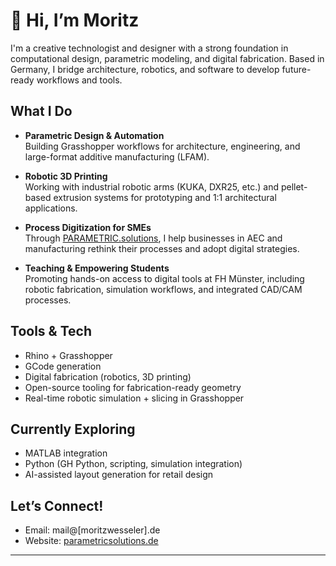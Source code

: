 # 👋 Hi, I’m Moritz

I'm a creative technologist and designer with a strong foundation in computational design, parametric modeling, and digital fabrication. Based in Germany, I bridge architecture, robotics, and software to develop future-ready workflows and tools.

##  What I Do
-  **Parametric Design & Automation**  
  Building Grasshopper workflows for architecture, engineering, and large-format additive manufacturing (LFAM).

-  **Robotic 3D Printing**  
  Working with industrial robotic arms (KUKA, DXR25, etc.) and pellet-based extrusion systems for prototyping and 1:1 architectural applications.

-  **Process Digitization for SMEs**  
  Through [PARAMETRIC.solutions](https://www.parametricsolutions.de), I help businesses in AEC and manufacturing rethink their processes and adopt digital strategies.

-  **Teaching & Empowering Students**  
  Promoting hands-on access to digital tools at FH Münster, including robotic fabrication, simulation workflows, and integrated CAD/CAM processes.

##  Tools & Tech
- Rhino + Grasshopper
- GCode generation
- Digital fabrication (robotics, 3D printing)
- Open-source tooling for fabrication-ready geometry
- Real-time robotic simulation + slicing in Grasshopper


##  Currently Exploring
- MATLAB integration
- Python (GH Python, scripting, simulation integration)
- AI-assisted layout generation for retail design

##  Let’s Connect!
- Email: mail@[moritzwesseler].de
- Website: [parametricsolutions.de](https://www.parametricsolutions.de)

---

